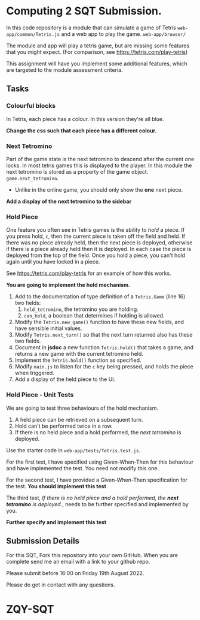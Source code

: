 # Computing 2 SQT Submission.
In this code repository is a module that can simulate a game of Tetris
`web-app/common/Tetris.js`
and a web app to play the game.
`web-app/browser/`

The module and app will play a tetris game,
but are missing some features that you might expect.
(For comparison, see https://tetris.com/play-tetris)

This assignment will have you implement some additional features,
which are targeted to the module assessment criteria.

## Tasks ##
### Colourful blocks
In Tetris, each piece has a colour. In this version they're all blue.

**Change the css such that each piece has a different colour.**

### Next Tetromino
Part of the game state is the next tetromino to descend after the current one
locks.
In most tetris games this is displayed to the player.
In this module the next tetromino is stored as a property of the game object.
`game.next_tetromino`.

* Unlike in the online game, you should only show the **one** next piece.

**Add a display of the next tetromino to the sidebar**

### Hold Piece
One feature you often see in Tetris games is the ability to *hold* a piece.
If you press hold, `c`, then the current piece is taken off the field and held.
If there was no piece already held, then the next piece is deployed,
otherwise if there is a piece already held then it is deployed.
In each case the piece is deployed from the top of the field.
Once you hold a piece, you can't hold again until you have locked in a piece.

See https://tetris.com/play-tetris for an example of how this works.

**You are going to implement the hold mechanism.**
1. Add to the documentation of type definition of a `Tetris.Game` (line 16) two fields:
    1. `held_tetromino`, the tetromino you are holding.
    2. `can_hold`, a boolean that determines if holding is allowed.
2. Modify the `Tetris.new_game()` function to have these new fields, and have sensible initial values.
3. Modify `Tetris.next_turn()` so that the next turn returned also has these two fields.
4. Document in **jsdoc** a new function `Tetris.hold()` that takes a game, and returns a new game with the current tetromino held.
5. Implement the `Tetris.hold()` function as specified.
6. Modify `main.js` to listen for the `c` key being pressed, and holds the piece when triggered.
7. Add a display of the held piece to the UI.

### Hold Piece - Unit Tests
We are going to test three behaviours of the hold mechanism.
1. A held piece can be retrieved on a subsequent turn.
2. Hold can't be performed twice in a row.
3. If there is no held piece and a hold performed, the *next tetromino* is deployed.

Use the starter code in `web-app/tests/Tetris.test.js`.

For the first test, I have specified using Given-When-Then for this behaviour
and have implemented the test. You need not modify this one.

For the second test, I have provided a Given-When-Then specification for the test.
**You should implement this test**

The third test,
*If there is no held piece and a hold performed, the **next tetromino** is deployed.*,
needs to be further specified and implemented by you.

**Further specify and implement this test**

## Submission Details
For this SQT, Fork this repository into your own GitHub.
When you are complete send me an email with a link to your github repo.

Please submit before 16:00 on Friday 19th August 2022.

Please do get in contact with any questions.
# ZQY-SQT
